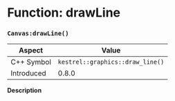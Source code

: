 
# Function: drawLine
### `Canvas:drawLine()`

| Aspect | Value |
| --- | --- |
| C++ Symbol | `kestrel::graphics::draw_line()` |
| Introduced | 0.8.0 |

**Description**


